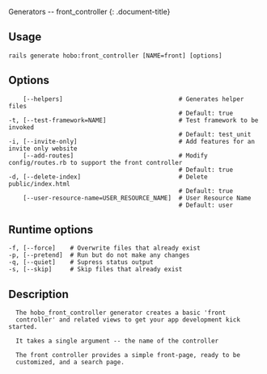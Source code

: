 Generators -- front\_controller
{: .document-title}


## Usage

    

    rails generate hobo:front_controller [NAME=front] [options]


## Options

    

        [--helpers]                                # Generates helper files
                                                   # Default: true
    -t, [--test-framework=NAME]                    # Test framework to be invoked
                                                   # Default: test_unit
    -i, [--invite-only]                            # Add features for an invite only website
        [--add-routes]                             # Modify config/routes.rb to support the front controller
                                                   # Default: true
    -d, [--delete-index]                           # Delete public/index.html
                                                   # Default: true
        [--user-resource-name=USER_RESOURCE_NAME]  # User Resource Name
                                                   # Default: user


## Runtime options

    

    -f, [--force]    # Overwrite files that already exist
    -p, [--pretend]  # Run but do not make any changes
    -q, [--quiet]    # Supress status output
    -s, [--skip]     # Skip files that already exist


## Description

    


      The hobo_front_controller generator creates a basic 'front
      controller' and related views to get your app development kick started.

      It takes a single argument -- the name of the controller

      The front controller provides a simple front-page, ready to be
      customized, and a search page.


